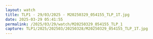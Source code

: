 ```yaml
---
layout: watch
title: TLP1 - 29/03/2025 - M20250329_054155_TLP_1T.jpg
date: 2025-03-29 05:41:55
permalink: /2025/03/29/watch/M20250329_054155_TLP_1
capture: TLP1/2025/202503/20250328/M20250329_054155_TLP_1T.jpg
---
```

